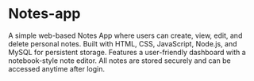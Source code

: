 # Notes-app
A simple web-based Notes App where users can create, view, edit, and delete personal notes.
Built with HTML, CSS, JavaScript, Node.js, and MySQL for persistent storage.
Features a user-friendly dashboard with a notebook-style note editor.
All notes are stored securely and can be accessed anytime after login.
